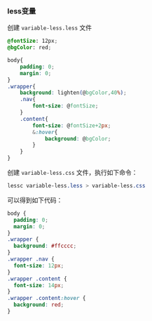 ### less变量
创建 `variable-less.less` 文件

```css
@fontSize: 12px;
@bgColor: red;

body{
    padding: 0;
    margin: 0;
}
.wrapper{
    background: lighten(@bgColor,40%);
    .nav{
        font-size: @fontSize;
    }
    .content{
        font-size: @fontSize+2px;
        &:hover{
            background: @bgColor;
        }
    }
}
```

创建 `variable-less.css` 文件，执行如下命令：
```css
lessc variable-less.less > variable-less.css
```
可以得到如下代码：
```css
body {
  padding: 0;
  margin: 0;
}
.wrapper {
  background: #ffcccc;
}
.wrapper .nav {
  font-size: 12px;
}
.wrapper .content {
  font-size: 14px;
}
.wrapper .content:hover {
  background: red;
}
```
